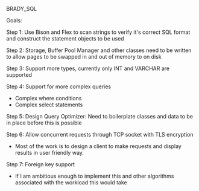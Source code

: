BRADY_SQL

Goals:
   
Step 1: Use Bison and Flex to scan strings to verify it's correct SQL format
and construct the statement objects to be used

Step 2: Storage, Buffer Pool Manager and other classes need to be written
to allow pages to be swapped in and out of memory to on disk

Step 3: Support more types, currently only INT and VARCHAR are supported

Step 4: Support for more complex queries
- Complex where conditions
- Complex select statements

Step 5: Design Query Optimizer: Need to boilerplate classes and data to
be in place before this is possible

Step 6: Allow concurrent requests through TCP socket with TLS 
encryption
- Most of the work is to design a client to make requests and display
results in user friendly way.

Step 7: Foreign key support
- If I am ambitious enough to implement this and other algorithms
associated with the workload this would take


